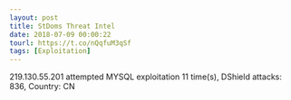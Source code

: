 ```yaml
---
layout: post
title: StDoms Threat Intel
date: 2018-07-09 00:00:22
tourl: https://t.co/nQqfuM3qSf
tags: [Exploitation]
---
```

219.130.55.201 attempted MYSQL exploitation 11 time(s), DShield attacks: 836, Country: CN
